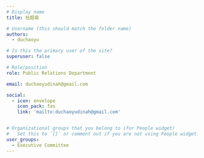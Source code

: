 ```yaml
---
# Display name
title: 杜超瑜

# Username (this should match the folder name)
authors:
  - duchaoyu

# Is this the primary user of the site?
superuser: false

# Role/position
role: Public Relations Department

email: duchaoyudinah@gmail.com

social:
  - icon: envelope
    icon_pack: fas
    link: 'mailto:duchaoyudinah@gmail.com'


# Organizational groups that you belong to (for People widget)
#   Set this to `[]` or comment out if you are not using People widget.
user_groups:
  - Executive Committee
---
```

